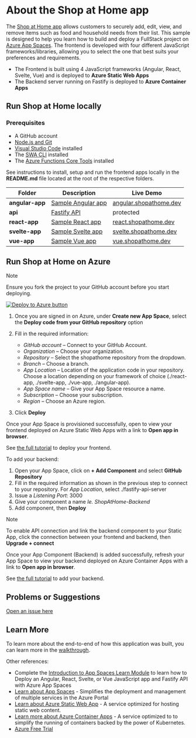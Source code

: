 # About the Shop at Home app

The [Shop at Home app](https://www.shopathome.dev) allows customers to securely add, edit, view, and remove items such as food and household needs from their list. This sample is designed to help you learn how to build and deploy a FullStack project on [Azure App Spaces](https://learn.microsoft.com/en-us/azure/app-spaces/overview). The frontend is developed with four different JavaScript frameworks/libraries, allowing you to select the one that best suits your preferences and requirements.

- The Frontend is built using 4 JavaScript frameworks (Angular, React, Svelte, Vue) and is deployed to **Azure Static Web Apps**
- The Backend server running on Fastify is deployed to **Azure Container Apps**

## Run Shop at Home locally

### Prerequisites
- A GitHub account
- [Node.js and Git](https://nodejs.org/)
- [Visual Studio Code](https://code.visualstudio.com/?WT.mc_id=academic-0000-jopapa) installed
- The [SWA CLI](https://www.npmjs.com/package/@azure/static-web-apps-cli) installed
- The [Azure Functions Core Tools](https://docs.microsoft.com/azure/azure-functions/functions-run-local?WT.mc_id=academic-0000-jopapa) installed

See instructions to install, setup and run the frontend apps locally in the **README.md** file located at the root of the respective folders.

| Folder          | Description                                                                          | Live Demo                                                |
| --------------- | ------------------------------------------------------------------------------------ | -------------------------------------------------------- |
| **angular-app** | [Sample Angular app](https://github.com/azure-template-resources/shopathome/blob/master/angular-app) | [angular.shopathome.dev](https://angular.shopathome.dev) |
| **api**         | [Fastify API](https://github.com/azure-template-resources/shopathome/blob/master/api) | protected                                                |
| **react-app**   | [Sample React app](https://github.com/azure-template-resources/shopathome/blob/master/react-app)     | [react.shopathome.dev](https://react.shopathome.dev)     |
| **svelte-app**  | [Sample Svelte app](https://github.com/azure-template-resources/shopathome/blob/master/svelte-app)   | [svelte.shopathome.dev](https://svelte.shopathome.dev)   |
| **vue-app**     | [Sample Vue app](https://github.com/azure-template-resources/shopathome/blob/master/vue-app)         | [vue.shopathome.dev](https://vue.shopathome.dev)         |

## Run Shop at Home on Azure 
> [!NOTE]
> Ensure you fork the project to your GitHub account before you start deploying.

[![Deploy to Azure button](https://aka.ms/deploytoazurebutton)](https://portal.azure.com/#view/Microsoft_Azure_PaasServerless/StarshotTemplateGallery.ReactView)

1. Once you are signed in on Azure, under **Create new App Space**, select the **Deploy code from your GitHub repository** option
1. Fill in the required information:

    - *GitHub account* – Connect to your GitHub Account.
    - *Organization* – Choose your organization.
    - *Repository* – Select the shopathome repository from the dropdown.
    - *Branch* – Choose a branch.
    - *App Location* – Location of the application code in your repository. Choose a location depending on your framework of choice (./react-app, ./svelte-app, ./vue-app, ./angular-app).
    - *App Space name* – Give your App Space resource a name.
    - *Subscription* – Choose your subscription.
    - *Region* – Choose an Azure region.
  
1. Click **Deploy**

Once your App Space is provisioned successfully, open to view your frontend deployed on Azure Static Web Apps with a link to **Open app in browser**.

See [the full tutorial](https://review.learn.microsoft.com/en-us/training/modules/introduction-code-to-cloud/4-exercise-deploy-fullstack-app-from-github?branch=pr-en-us-45512) to deploy your frontend.

To add your backend:
1. Open your App Space, click on **+ Add Component** and select **GitHub Repository**
1. Fill in the required information as shown in the previous step to connect to your repository. For *App Location*, select ./fastify-api-server
1. Issue a *Listening Port*: 3000
1. Give your component a name *Ie. ShopAtHome-Backend*
1. Add component, then **Deploy**

> [!NOTE]
> To enable API connection and link the backend component to your Static App, click the connection between your frontend and backend, then **Upgrade + connect** 

Once your App Component (Backend) is added successfully, refresh your App Space to view your backend deployed on Azure Container Apps with a link to **Open app in browser**.



See [the full tutorial](https://review.learn.microsoft.com/en-us/training/modules/introduction-code-to-cloud/4-exercise-deploy-fullstack-app-from-github?branch=pr-en-us-45512) to add your backend.

## Problems or Suggestions

[Open an issue here](https://github.com/azure-template-resources/shopathome/issues)

## Learn More

To learn more about the end-to-end of how this application was built, you can learn more in the [walkthrough](#).

Other references:
- Complete the [Introduction to App Spaces Learn Module](https://review.learn.microsoft.com/en-us/training/modules/introduction-code-to-cloud/?branch=pr-en-us-45512) to learn how to Deploy an Angular, React, Svelte, or Vue JavaScript app and Fastify API with Azure App Spaces
- [Learn about App Spaces](https://learn.microsoft.com/en-us/azure/app-spaces/overview) - Simplifies the deployment and management of multiple services in the Azure Portal
- [Learn about Azure Static Web App](https://learn.microsoft.com/en-us/azure/static-web-apps/overview) - A service optimized for hosting static web content.
- [Learn more about Azure Container Apps](https://learn.microsoft.com/en-us/azure/container-apps/overview) - A service optimized to to simplify the running of containers backed by the power of Kubernetes.
- [Azure Free Trial](https://azure.microsoft.com/free/?WT.mc_id=academic-0000-jopapa)
